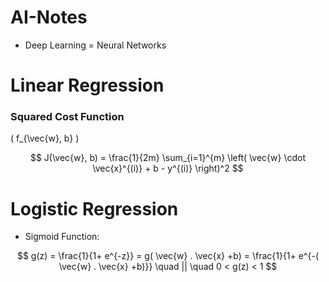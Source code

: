 # AI-Notes

- Deep Learning = Neural Networks

# Linear Regression

### Squared Cost Function
\( f_{\vec{w}, b} \)

$$
J(\vec{w}, b) = \frac{1}{2m} \sum_{i=1}^{m} \left( \vec{w} \cdot \vec{x}^{(i)} + b - y^{(i)} \right)^2
$$

# Logistic Regression

- Sigmoid Function:

$$
g(z) = \frac{1}{1+ e^{-z}} = g( \vec{w} . \vec{x} +b) = \frac{1}{1+ e^{-( \vec{w} . \vec{x} +b)}} \quad || \quad 0 < g(z) < 1
$$

